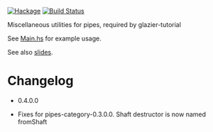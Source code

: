 [![Hackage](https://img.shields.io/hackage/v/pipes-misc.svg)](https://hackage.haskell.org/package/pipes-misc)
[![Build Status](https://secure.travis-ci.org/louispan/pipes-misc.png?branch=master)](http://travis-ci.org/louispan/pipes-misc)

Miscellaneous utilities for pipes, required by glazier-tutorial

See [Main.hs](app/Main.hs) for example usage.

See also [slides](http://www.slideshare.net/LouisPan3/composable-widgets-with-reactive-pipes).

# Changelog

* 0.4.0.0
 - Fixes for pipes-category-0.3.0.0. Shaft destructor is now named fromShaft
